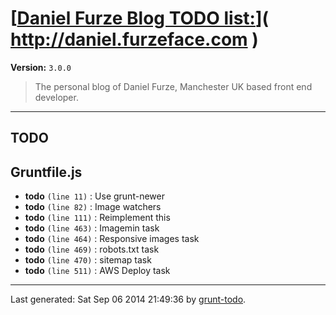 # [[Daniel Furze Blog TODO list:](http://daniel.furzeface.com)]( http://daniel.furzeface.com )

**Version:** `3.0.0`

> The personal blog of Daniel Furze, Manchester UK based front end developer.

* * *

## TODO

## Gruntfile.js

-  **todo** `(line 11)` : Use grunt-newer
-  **todo** `(line 82)` : Image watchers
-  **todo** `(line 111)` : Reimplement this
-  **todo** `(line 463)` : Imagemin task
-  **todo** `(line 464)` : Responsive images task
-  **todo** `(line 469)` : robots.txt task
-  **todo** `(line 470)` : sitemap task
-  **todo** `(line 511)` : AWS Deploy task


* * *

Last generated: Sat Sep 06 2014 21:49:36 by [grunt-todo](https://github.com/leny/grunt-todo).
